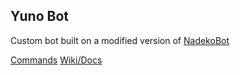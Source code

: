 ## Yuno Bot

Custom bot built on a modified version of [NadekoBot](https://nadekobot.me) 

[Commands](//yuno.bunny.cc/commands)
[Wiki/Docs](//yuno.bunny.cc/)

